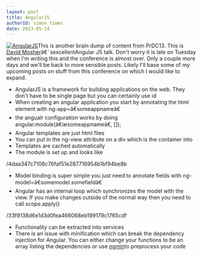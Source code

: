 ```yaml
---
layout: post
title: AngularJS
authorId: simon_timms
date: 2013-05-14
---
```


[![AngularJS](http://stimms.files.wordpress.com/2013/05/angularjs.jpg)](http://stimms.files.wordpress.com/2013/05/angularjs.jpg)This is another brain dump of content from PrDC13. This is [David Mosher](https://twitter.com/dmosher)â€˜sexcellentAngular JS talk. Don't worry it is late on Tuesday when I'm writing this and the conference is almost over. Only a couple more days and we'll be back to more sensible posts. Likely I'll base some of my upcoming posts on stuff from this conference on which I would like to expand.

- AngularJS is a framework for building applications on the web. They don't have to be single page but you can certainly use id
- When creating an angular application you start by annotating the html element with ng-app=â€someappnameâ€
- the angualr configuration works by doing angular.module(â€œsomeappnameâ€, []);
- Angular templates are just html files
- You can put in the ng-view attribute on a div which is the container into
- Templates are cached automatically
- The module is set up and looks like

<script src='https://gist.github.com/stimms/5534843.js'></script>/4daa347c7108c76faf51e287716954b1bf94be8b

- <span style="line-height:13px;">Model binding is super simple you just need to annotate fields with ng-model=â€somemodel.somefieldâ€</span>
- Angular has an internal loop which synchronizes the model with the view. If you make changes outside of the normal way then you need to call $scope.$apply()

<script src='https://gist.github.com/stimms/5534843.js'></script>/33f9138d6e1d3d0fea466068eb199179c1765cdf

- Functionality can be extracted into services
- <span style="line-height:13px;">There is an issue with minification which can break the dependency injection for Angular. You can either change your functions to be an array listing the dependencies or use [ngmin](https://github.com/btford/ngmin)to preprocess your code</span>



